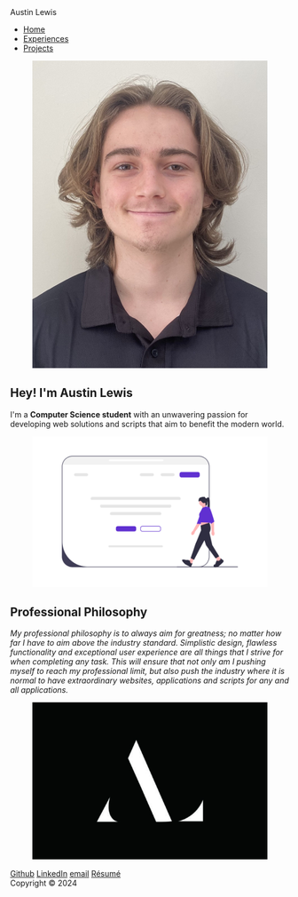 <!DOCTYPE html>
<html lang="en">

<head>
    <meta charset="UTF-8">
    <link rel="stylesheet" type="text/css" href="style.css">
    <script src="https://kit.fontawesome.com/c8e4d183c2.js" crossorigin="anonymous"></script>
    <script src="script.js"></script>
    <title>Austin Lewis</title>
</head>

<body>
    <section id="about-me">
        <nav>
            <div class="personal__logo">Austin Lewis</div>
            <ul class="nav__link--list">
                <li>
                    <a href="index.html" class="
                        nav__link--anchor
                        link__hover-effect
                        link__hover-effect--black
                        ">Home</a>
                </li>
                <li>
                    <a href="Experiences.html" class="
                        nav__link--anchor
                        link__hover-effect
                        link__hover-effect--black
                        ">Experiences</a>
                </li>
                <li>
                    <a href="Projects.html" class="
                        nav__link--anchor
                        nav__link--anchor-primary
                        ">Projects</a>
                </li>
            </ul>
        </nav>
        <div class="flex flex-1">
            <div class="about-me__info row">
                <div class="about-me__info--container">
                    <figure class="about-me__picture--mask">
                        <img src="./assests/IMG_1406.jpg" class="about-me__picture" alt="Picture of Me">
                    </figure>
                    <h1 class="about-me__info--title">Hey! I'm <span class="text--purple">Austin Lewis</span></h1>
                    <p class="about-me__info--para">I'm a <strong class="text--purple">Computer Science student</strong>
                        with an unwavering passion for developing web solutions and scripts that aim to benefit the
                        modern world.</p>
                    <div class="about-me__links">
                        <a href="" class="about-me__link">
                            <i class="fab fa-linkedin-in"></i>
                        </a>
                        <a href="" class="about-me__link">
                            <i class="fab fa-github"></i>
                        </a>
                        <a href="mailto: aule683@gmail.com" class="about-me__link">
                            <i class="far fa-envelope"></i>
                        </a>
                        <a href="./assests/AUSTIN LEWIS.docx" class="about-me__link" download>
                            <i class="fas fa-file-word"></i>
                        </a>
                    </div>
                </div>
                <figure class="about-me__img--container">
                    <img src="./assests/IMG6969.png" class="about-me__img" alt="Picture of wireframe">
                </figure>
            </div>
        </div>
    </section>
    <section class="pro-philo">
        <div class="pro-philo__row">
            <div class="pro-philo__container">
                <h1>Professional Philosophy</h1></span>
                <div class="pro-philo__info">
                    <i><p>My <span class="text--purple">professional philosophy</span> is to always aim for greatness; no matter how far I have to aim above
                        the industry standard. Simplistic design, flawless functionality and exceptional user experience
                        are all things that I strive for when completing any task. This will ensure that not only am I
                        pushing myself to reach my professional limit, but also push the industry where it is normal to
                        have extraordinary websites, applications and scripts for any and all applications.</p></i>
                </div>
            </div>
        </div>
    </section>
    <footer>
        <div class="row footer__row">
            <a href="index.html">
                <figure class="footer__logo">
                    <img src="./assests/logo.jpg" class="footer__logo--img" alt="logo">
                </figure>
            </a>
            <div class="footer__social--list">
                <a href="Github.com" target="_blank" class="
                    footer__social--link
                    link__hover-effect
                    link__hover-effect--white
                    ">Github</a>
                <a href="linkedin.com" target="_blank" class="
                    footer__social--link
                    link__hover-effect
                    link__hover-effect--white
                    ">LinkedIn</a>
                <a href="mailto: aule683@gmail.com" target="_blank" class="
                    footer__social--link
                    link__hover-effect
                    link__hover-effect--white
                    ">email</a>
                <a href="./assests/AUSTIN LEWIS.docx" target="_blank" class="
                    footer__social--link
                    link__hover-effect
                    link__hover-effect--white
                    " download>Résumé</a>
            </div>
            <div class="footer__copyright">Copyright © 2024</div>
        </div>
    </footer>
</body>

</html>
